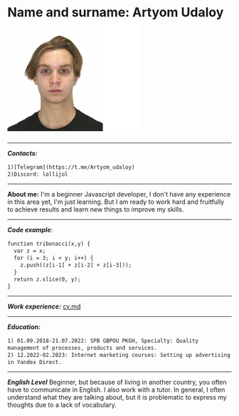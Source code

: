 Name and surname: Artyom Udaloy     
<img src="https://github.com/Lollijol/rsschool-cv/blob/gh-pages/Photo1.png" width="300" height="250">
=
___

___Contacts:___

    1)[Telegram](https://t.me/Artyom_udaloy)
    2)Discord: lollijol
___

__About me:__
I'm a beginner Javascript developer, I don't have any experience in this area yet, I'm just learning. But I am ready to work hard and fruitfully to achieve results and learn new things to improve my skills.
___
___Code example___: 

```
function tribonacci(x,y) {
  var z = x;
  for (i = 3; i < y; i++) {
    z.push((z[i-1] + z[i-2] + z[i-3]));
  }
  return z.slice(0, y);
}
```
___
___Work experience:___
[cv.md](https://github.com/Lollijol/rs-school-cv/edit/gh-pages/cv.md)
___
___Education:___

    1) 01.09.2018-21.07.2022: SPB GBPOU PKGH, Specialty: Quality management of processes, products and services.
    2) 12.2022-02.2023: Internet marketing courses: Setting up advertising in Yandex Direct. 
___
___English Level___
Beginner, but because of living in another country, you often have to communicate in English. I also work with a tutor. In general, I often understand what they are talking about, but it is problematic to express my thoughts due to a lack of vocabulary.
